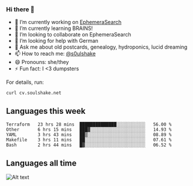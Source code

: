 ### Hi there 👋

<!--
**soulshake/soulshake** is a ✨ _special_ ✨ repository because its `README.md` (this file) appears on your GitHub profile.

Here are some ideas to get you started:

- 🔭 I’m currently working on ...
- 🌱 I’m currently learning ...
- 👯 I’m looking to collaborate on ...
- 🤔 I’m looking for help with ...
- 💬 Ask me about ...
- 📫 How to reach me: ...
- 😄 Pronouns: ...
- ⚡ Fun fact: ...
-->


- 🔭 I’m currently working on [EphemeraSearch](https://www.ephemerasearch.com/)
- 🌱 I’m currently learning BRAINS!
- 👯 I’m looking to collaborate on EphemeraSearch
- 🤔 I’m looking for help with German
- 💬 Ask me about old postcards, genealogy, hydroponics, lucid dreaming
- 📫 How to reach me: [@s0ulshake](https://twitter.com/soulshake)
- 😄 Pronouns: she/they
- ⚡ Fun fact: I <3 dumpsters

For details, run:

```
curl cv.soulshake.net
```

## Languages this week

<!--START_SECTION:waka-->
```text
Terraform   23 hrs 28 mins  ██████████████░░░░░░░░░░░   56.00 % 
Other       6 hrs 15 mins   ███▓░░░░░░░░░░░░░░░░░░░░░   14.93 % 
YAML        3 hrs 43 mins   ██▒░░░░░░░░░░░░░░░░░░░░░░   08.89 % 
Makefile    3 hrs 11 mins   ██░░░░░░░░░░░░░░░░░░░░░░░   07.61 % 
Bash        2 hrs 44 mins   █▓░░░░░░░░░░░░░░░░░░░░░░░   06.52 % 
```
<!--END_SECTION:waka-->

## Languages all time
![Alt text](https://wakatime.com/share/@aj/6aa10b67-a5e9-4fb1-acaf-8692f4385172.svg)
